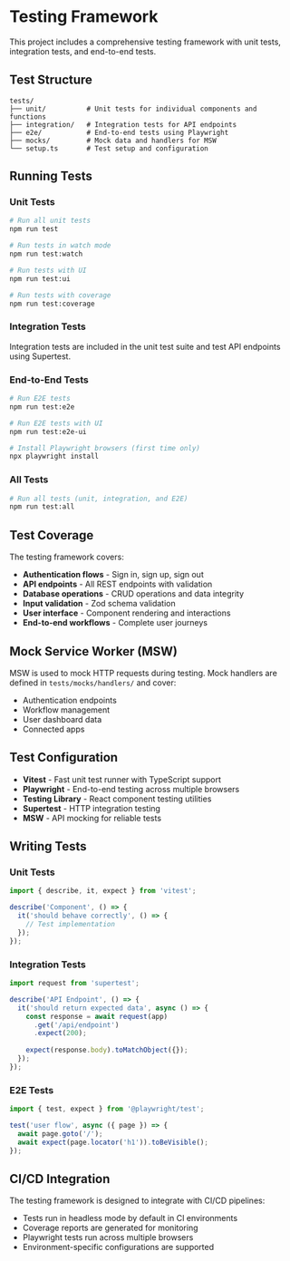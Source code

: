# Testing Framework

This project includes a comprehensive testing framework with unit tests, integration tests, and end-to-end tests.

## Test Structure

```
tests/
├── unit/          # Unit tests for individual components and functions
├── integration/   # Integration tests for API endpoints
├── e2e/           # End-to-end tests using Playwright
├── mocks/         # Mock data and handlers for MSW
└── setup.ts       # Test setup and configuration
```

## Running Tests

### Unit Tests
```bash
# Run all unit tests
npm run test

# Run tests in watch mode
npm run test:watch

# Run tests with UI
npm run test:ui

# Run tests with coverage
npm run test:coverage
```

### Integration Tests
Integration tests are included in the unit test suite and test API endpoints using Supertest.

### End-to-End Tests
```bash
# Run E2E tests
npm run test:e2e

# Run E2E tests with UI
npm run test:e2e-ui

# Install Playwright browsers (first time only)
npx playwright install
```

### All Tests
```bash
# Run all tests (unit, integration, and E2E)
npm run test:all
```

## Test Coverage

The testing framework covers:

- **Authentication flows** - Sign in, sign up, sign out
- **API endpoints** - All REST endpoints with validation
- **Database operations** - CRUD operations and data integrity
- **Input validation** - Zod schema validation
- **User interface** - Component rendering and interactions
- **End-to-end workflows** - Complete user journeys

## Mock Service Worker (MSW)

MSW is used to mock HTTP requests during testing. Mock handlers are defined in `tests/mocks/handlers/` and cover:

- Authentication endpoints
- Workflow management
- User dashboard data
- Connected apps

## Test Configuration

- **Vitest** - Fast unit test runner with TypeScript support
- **Playwright** - End-to-end testing across multiple browsers
- **Testing Library** - React component testing utilities
- **Supertest** - HTTP integration testing
- **MSW** - API mocking for reliable tests

## Writing Tests

### Unit Tests
```typescript
import { describe, it, expect } from 'vitest';

describe('Component', () => {
  it('should behave correctly', () => {
    // Test implementation
  });
});
```

### Integration Tests
```typescript
import request from 'supertest';

describe('API Endpoint', () => {
  it('should return expected data', async () => {
    const response = await request(app)
      .get('/api/endpoint')
      .expect(200);
    
    expect(response.body).toMatchObject({});
  });
});
```

### E2E Tests
```typescript
import { test, expect } from '@playwright/test';

test('user flow', async ({ page }) => {
  await page.goto('/');
  await expect(page.locator('h1')).toBeVisible();
});
```

## CI/CD Integration

The testing framework is designed to integrate with CI/CD pipelines:

- Tests run in headless mode by default in CI environments
- Coverage reports are generated for monitoring
- Playwright tests run across multiple browsers
- Environment-specific configurations are supported